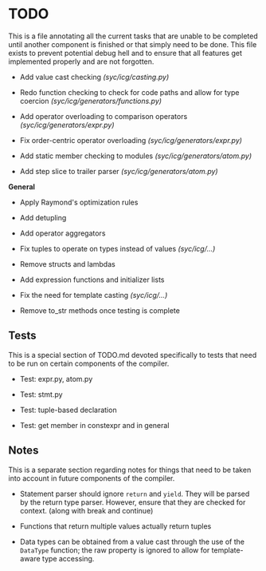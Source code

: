 # TODO
This is a file annotating all the current tasks that are unable to be completed until another component is finished or that simply need
to be done.  This file exists to prevent potential debug hell and to ensure that all features get implemented properly and are not forgotten.
 
 - Add value cast checking *(syc/icg/casting.py)*
 
 - Redo function checking to check for code paths and allow for type coercion *(syc/icg/generators/functions.py)*
 
 - Add operator overloading to comparison operators *(syc/icg/generators/expr.py)*
 
 - Fix order-centric operator overloading *(syc/icg/generators/expr.py)*
 
 - Add static member checking to modules *(syc/icg/generators/atom.py)*
 
 - Add step slice to trailer parser *(syc/icg/generators/atom.py)*
 
 **General**
 
 - Apply Raymond's optimization rules
 
 - Add detupling
 
 - Add operator aggregators
 
 - Fix tuples to operate on types instead of values *(syc/icg/...)*
 
 - Remove structs and lambdas
   
 - Add expression functions and initializer lists
 
 - Fix the need for template casting *(syc/icg/...)*
 
 - Remove to_str methods once testing is complete


## Tests
This is a special section of TODO.md devoted specifically to tests that need to be run on certain components of the compiler.

 - Test: expr.py, atom.py
 
 - Test: stmt.py 
 
 - Test: tuple-based declaration
 
 - Test: get member in constexpr and in general
 
## Notes
This is a separate section regarding notes for things that need to be taken into account in future components of the compiler.

 - Statement parser should ignore `return` and `yield`.  They will be parsed by the return type parser.  However, ensure that
 they are checked for context. (along with break and continue)
 
 - Functions that return multiple values actually return tuples
 
 - Data types can be obtained from a value cast through the use of the `DataType` function; the raw property is ignored to allow for
 template-aware type accessing.
